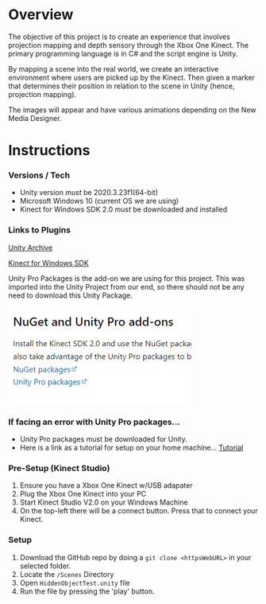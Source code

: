 # Overview

The objective of this project is to create an experience that involves projection mapping and depth sensory through the Xbox One Kinect. The primary programming language is in C# and the script engine is Unity. 

By mapping a scene into the real world, we create an interactive environment where users are picked up by the Kinect. Then given a marker that determines their position in relation to the scene in Unity (hence, projection mapping). 

The images will appear and have various animations depending on the New Media Designer.

# Instructions

### Versions / Tech
- Unity version *must* be 2020.3.23f1(64-bit)
- Microsoft Windows 10 (current OS we are using)
- Kinect for Windows SDK 2.0 *must* be downloaded and installed

### Links to Plugins
[Unity Archive](https://unity.com/releases/editor/archive)

[Kinect for Windows SDK](https://learn.microsoft.com/en-us/windows/apps/design/devices/kinect-for-windows)

Unity Pro Packages is the add-on we are using for this project. This was imported into the Unity Project from our end, so there should not be any need to download this Unity Package.

![Screenshot of the Unity Packages location for linking Kinect One and Unity](/Resources/UnityPackages.png)

### If facing an error with Unity Pro packages...
- Unity Pro packages must be downloaded for Unity.
- Here is a link as a tutorial for setup on your home machine... [Tutorial](https://www.youtube.com/watch?v=6EkQA3GakFI&t=99s)

### Pre-Setup (Kinect Studio)
1. Ensure you have a Xbox One Kinect w/USB adapater
2. Plug the Xbox One Kinect into your PC
3. Start Kinect Studio V2.0 on your Windows Machine
4. On the top-left there will be a connect button. Press that to connect your Kinect.

### Setup
1. Download the GitHub repo by doing a `git clone <httpsWebURL>` in your selected folder.
2. Locate the `/Scenes` Directory
3. Open `HiddenObjectTest.unity` file
4. Run the file by pressing the 'play' button. 